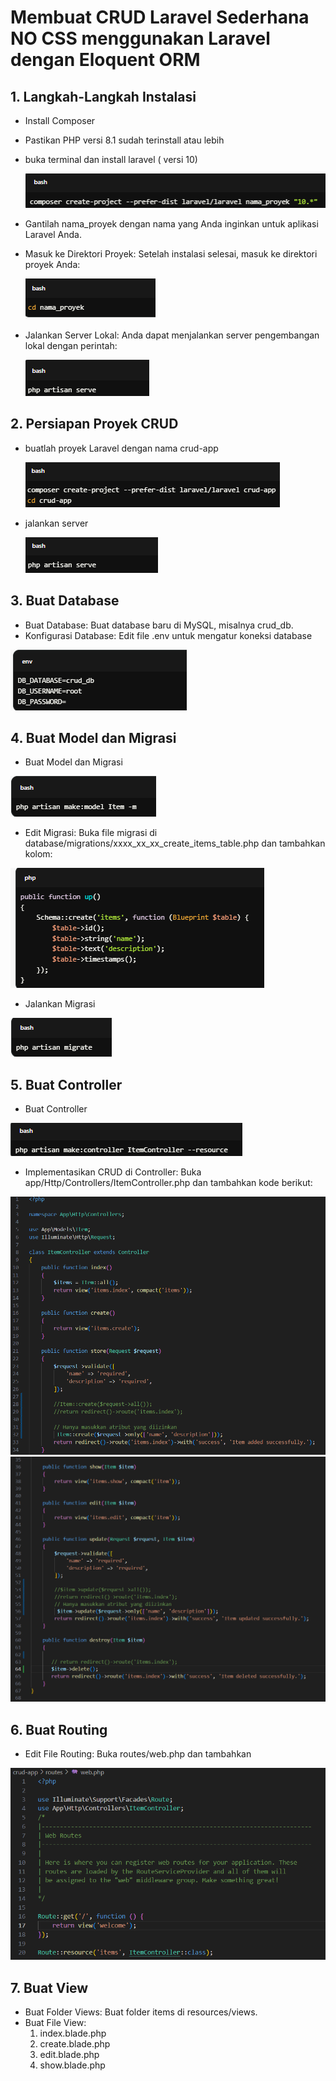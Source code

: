 # Membuat CRUD Laravel Sederhana NO CSS menggunakan Laravel dengan Eloquent ORM
## 1. Langkah-Langkah Instalasi
- Install Composer 
- Pastikan PHP versi 8.1 sudah terinstall atau lebih
- buka terminal dan install laravel ( versi 10)

    ![Deskripsi Gambar](./Gambar/image1.png)

- Gantilah nama_proyek dengan nama yang Anda inginkan untuk aplikasi Laravel Anda.
- Masuk ke Direktori Proyek: Setelah instalasi selesai, masuk ke direktori proyek Anda:
    
    ![Deskripsi Gambar](./Gambar/image2.png)
- Jalankan Server Lokal: Anda dapat menjalankan server pengembangan lokal dengan perintah:
    
    ![Deskripsi Gambar](./Gambar/image3.png)
## 2. Persiapan Proyek CRUD
- buatlah proyek Laravel dengan nama crud-app
    
    ![Deskripsi Gambar](./Gambar/image4.png)
- jalankan server
    
    ![Deskripsi Gambar](./Gambar/image5.png)
## 3. Buat Database
-   Buat Database: Buat database baru di MySQL, misalnya crud_db.
- Konfigurasi Database: Edit file .env untuk mengatur koneksi database

![Deskripsi Gambar](./Gambar/image6.png)
## 4. Buat Model dan Migrasi
- Buat Model dan Migrasi

![Deskripsi Gambar](./Gambar/image7.png)
- Edit Migrasi: Buka file migrasi di database/migrations/xxxx_xx_xx_create_items_table.php dan tambahkan kolom:

![Deskripsi Gambar](./Gambar/image8.png)
- Jalankan Migrasi

![Deskripsi Gambar](./Gambar/image9.png)
## 5. Buat Controller
- Buat Controller

![Deskripsi Gambar](./Gambar/image10.png)
- Implementasikan CRUD di Controller: Buka app/Http/Controllers/ItemController.php dan tambahkan kode berikut:

![Deskripsi Gambar](./Gambar/image11A.png)
![Deskripsi Gambar](./Gambar/image11B.png)

## 6. Buat Routing
-   Edit File Routing: Buka routes/web.php dan tambahkan

![Deskripsi Gambar](./Gambar/image12.png)

## 7. Buat View
- Buat Folder Views: Buat folder items di resources/views.
-   Buat File View:
     1. index.blade.php
     2. create.blade.php
     3. edit.blade.php
     4. show.blade.php